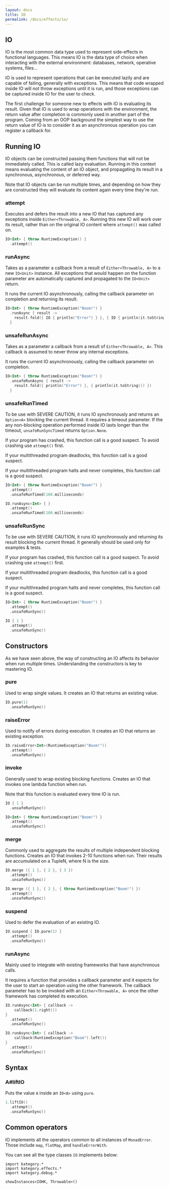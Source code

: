 ```yaml
---
layout: docs
title: IO
permalink: /docs/effects/io/
---
```


## IO

IO is the most common data type used to represent side-effects in functional languages.
This means IO is the data type of choice when interacting with the external environment: databases, network, operative systems, files...

IO is used to represent operations that can be executed lazily and are capable of failing, generally with exceptions.
This means that code wrapped inside IO will not throw exceptions until it is run, and those exceptions can be captured inside IO for the user to check.

The first challenge for someone new to effects with IO is evaluating its result. Given that IO is used to wrap operations with the environment, 
the return value after completion is commonly used in another part of the program.
Coming from an OOP background the simplest way to use the return value of IO is to consider it as an asynchronous operation you can register a callback for.

## Running IO

IO objects can be constructed passing them functions that will not be immediately called. This is called lazy evaluation.
Running in this context means evaluating the content of an IO object, and propagating its result in a synchronous, asynchronous, or deferred way.

Note that IO objects can be run multiple times, and depending on how they are constructed they will evaluate its content again every time they're run.

### attempt

Executes and defers the result into a new IO that has captured any exceptions inside `Either<Throwable, A>`.
Running this new IO will work over its result, rather than on the original IO content where `attempt()` was called on.

```kotlin
IO<Int> { throw RuntimeException() }
  .attempt()
```

### runAsync

Takes as a parameter a callback from a result of `Either<Throwable, A>` to a new `IO<Unit>` instance.
All exceptions that would happen on the function parameter are automatically captured and propagated to the `IO<Unit>` return.

It runs the current IO asynchronously, calling the callback parameter on completion and returning its result.

```kotlin
IO<Int> { throw RuntimeException("Boom!") }
  .runAsync { result ->
    result.fold({ IO { println("Error") } }, { IO { println(it.toString()) } })
  }
```

### unsafeRunAsync

Takes as a parameter a callback from a result of `Either<Throwable, A>`.
This callback is assumed to never throw any internal exceptions.

It runs the current IO asynchronously, calling the callback parameter on completion.

```kotlin
IO<Int> { throw RuntimeException("Boom!") }
  .unsafeRunAsync { result ->
    result.fold({ println("Error") }, { println(it.toString()) })
  }
```

### unsafeRunTimed

To be use with SEVERE CAUTION, it runs IO synchronously and returns an `Option<A>` blocking the current thread. It requires a timeout parameter.
If the any non-blocking operation performed inside IO lasts longer than the timeout, `unsafeRunSyncTimed` returns `Option.None`.

If your program has crashed, this function call is a good suspect. To avoid crashing use `attempt()` first.

If your multithreaded program deadlocks, this function call is a good suspect.

If your multithreaded program halts and never completes, this function call is a good suspect.

```kotlin
IO<Int> { throw RuntimeException("Boom!") }
  .attempt()
  .unsafeRunTimed(100.milliseconds)
```

```kotlin
IO.runAsync<Int> { }
  .attempt()
  .unsafeRunTimed(100.milliseconds)
```

### unsafeRunSync

To be use with SEVERE CAUTION, it runs IO synchronously and returning its result blocking the current thread.
It generally should be used only for examples & tests.

If your program has crashed, this function call is a good suspect. To avoid crashing use `attempt()` first.

If your multithreaded program deadlocks, this function call is a good suspect.

If your multithreaded program halts and never completes, this function call is a good suspect.

```kotlin
IO<Int> { throw RuntimeException("Boom!") }
  .attempt()
  .unsafeRunSync()
```

```kotlin
IO { 1 }
  .attempt()
  .unsafeRunSync()
```

## Constructors

As we have seen above, the way of constructing an IO affects its behavior when run multiple times.
Understanding the constructors is key to mastering IO.

### pure

Used to wrap single values. It creates an IO that returns an existing value.

```kotlin
IO.pure(1)
  .unsafeRunSync()
```

### raiseError

Used to notify of errors during execution. It creates an IO that returns an existing exception.

```kotlin
IO.raiseError<Int>(RuntimeException("Boom!"))
  .attempt()
  .unsafeRunSync()
```

### invoke

Generally used to wrap existing blocking functions. Creates an IO that invokes one lambda function when run.

Note that this function is evaluated every time IO is run.

```kotlin
IO { 1 }
  .unsafeRunSync()
```

```kotlin
IO<Int> { throw RuntimeException("Boom!") }
  .attempt()
  .unsafeRunSync()
```

### merge

Commonly used to aggregate the results of multiple independent blocking functions. Creates an IO that invokes 2-10 functions when run. Their results are accumulated on a TupleN, where N is the size.

```kotlin
IO.merge ({ 1 }, { 2 }, { 3 })
  .attempt()
  .unsafeRunSync()
```

```kotlin
IO.merge ({ 1 }, { 2 }, { throw RuntimeException("Boom!") })
  .attempt()
  .unsafeRunSync()
```

### suspend

Used to defer the evaluation of an existing IO.

```kotlin
IO.suspend { IO.pure(1) }
  .attempt()
  .unsafeRunSync()
```

### runAsync

Mainly used to integrate with existing frameworks that have asynchronous calls.

It requires a function that provides a callback parameter and it expects for the user to start an operation using the other framework.
The callback parameter has to be invoked with an `Either<Throwable, A>` once the other framework has completed its execution.

```kotlin
IO.runAsync<Int> { callback ->
    callback(1.right())
}
  .attempt()
  .unsafeRunSync()
```

```kotlin
IO.runAsync<Int> { callback ->
    callback(RuntimeException("Boom").left())
}
  .attempt()
  .unsafeRunSync()
```

## Syntax

### A#liftIO

Puts the value `A` inside an `IO<A>` using `pure`.

```kotlin
1.liftIO()
  .attempt()
  .unsafeRunSync()
```

## Common operators

IO implements all the operators common to all instances of `MonadError`. Those include `map`, `flatMap`, and `handleErrorWith`.

You can see all the type classes `IO` implements below:

```kotlin:ank
import kategory.*
import kategory.effects.*
import kategory.debug.*

showInstances<IOHK, Throwable>()
```
